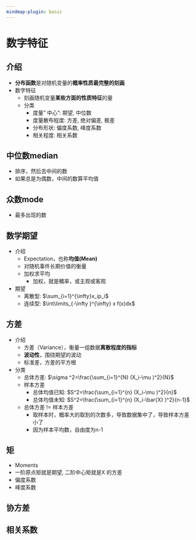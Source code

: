 ```yaml
---
mindmap-plugin: basic
---
```


# 数字特征

## 介绍
- **分布函数**是对随机变量的**概率性质最完整的刻画**
- 数字特征
    - 刻画随机变量**某些方面的性质特征**的量
    - 分类
        - 度量” 中心”: 期望, 中位数
        - 度量散布程度: 方差, 绝对偏差, 极差
        - 分布形状: 偏度系数, 峰度系数
        - 相关程度: 相关系数

## 中位数median
- 排序，然后去中间的数
- 如果总是为偶数，中间的数算平均值

## 众数mode
- 最多出现的数

## 数学期望
- 介绍
    - Expectation，也称**均值(Mean)**
    - 对随机事件长期价值的衡量
    - 加权求平均
        - 加权，就是概率，或主观或客观
- 期望
    - 离散型: $\sum_{i=1}^{\infty}x_ip_i$
    - 连续型: $\int\limits_{-\infty }^{\infty} x f(x)dx$
## 方差
- 介绍
    - 方差（Variance），衡量一组数据**离散程度的指标**
    - **波动性**，围绕期望的波动
    - 标准差，方差的平方根
- 分类
	- 总体方差: $\sigma ^2=\frac{\sum_{i=1}^{N} (X_i-\mu )^2}{N}$
	- 样本方差
		- 总体均值已知: $S^2=\frac{\sum_{i=1}^{n} (X_i-\mu )^2}{n}$
		- 总体均值未知: $S^2=\frac{\sum_{i=1}^{n} (X_i-\bar{X} )^2}{n-1}$
	- 总体方差 != 样本方差
		- 取样本时，概率大的取到的次数多，导致数据集中了，导致样本方差小了
		- 因为样本平均数，自由度为n-1
## 矩
- Moments
- 一阶原点矩就是期望, 二阶中心矩就是X 的方差
- 偏度系数
- 峰度系数

## 协方差

## 相关系数
